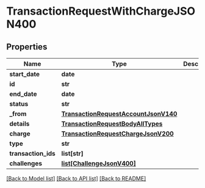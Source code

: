 # TransactionRequestWithChargeJSON400

## Properties
Name | Type | Description | Notes
------------ | ------------- | ------------- | -------------
**start_date** | **date** |  | 
**id** | **str** |  | 
**end_date** | **date** |  | 
**status** | **str** |  | 
**_from** | [**TransactionRequestAccountJsonV140**](TransactionRequestAccountJsonV140.md) |  | 
**details** | [**TransactionRequestBodyAllTypes**](TransactionRequestBodyAllTypes.md) |  | 
**charge** | [**TransactionRequestChargeJsonV200**](TransactionRequestChargeJsonV200.md) |  | 
**type** | **str** |  | 
**transaction_ids** | **list[str]** |  | 
**challenges** | [**list[ChallengeJsonV400]**](ChallengeJsonV400.md) |  | 

[[Back to Model list]](../README.md#documentation-for-models) [[Back to API list]](../README.md#documentation-for-api-endpoints) [[Back to README]](../README.md)


